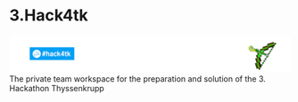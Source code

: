 # 3.Hack4tk
![Hack4Tk](Bases/Hack4Tk.png) 		       
The private team workspace for the preparation and solution of the 3. Hackathon Thyssenkrupp
